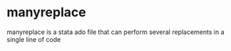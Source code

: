 # manyreplace
manyreplace is a stata ado file that can perform several replacements in a single line of code
